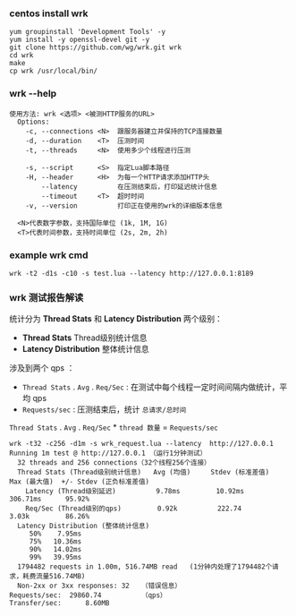 

### centos install wrk

```shell
yum groupinstall 'Development Tools' -y 
yum install -y openssl-devel git -y 
git clone https://github.com/wg/wrk.git wrk
cd wrk
make
cp wrk /usr/local/bin/
```

### wrk --help
```
使用方法: wrk <选项> <被测HTTP服务的URL>                            
  Options:                                            
    -c, --connections <N>  跟服务器建立并保持的TCP连接数量  
    -d, --duration    <T>  压测时间           
    -t, --threads     <N>  使用多少个线程进行压测   
                                                      
    -s, --script      <S>  指定Lua脚本路径       
    -H, --header      <H>  为每一个HTTP请求添加HTTP头      
        --latency          在压测结束后，打印延迟统计信息   
        --timeout     <T>  超时时间     
    -v, --version          打印正在使用的wrk的详细版本信息
                                                      
  <N>代表数字参数，支持国际单位 (1k, 1M, 1G)
  <T>代表时间参数，支持时间单位 (2s, 2m, 2h)
```

### example wrk cmd
```shell
wrk -t2 -d1s -c10 -s test.lua --latency http://127.0.0.1:8189
```

### wrk 测试报告解读

统计分为 **Thread Stats** 和 **Latency Distribution** 两个级别：
- **Thread Stats** Thread级别统计信息
- **Latency Distribution** 整体统计信息

涉及到两个 qps ：
- `Thread Stats` . `Avg` . `Req/Sec` : 在测试中每个线程一定时间间隔内做统计，平均 qps
- `Requests/sec` : 压测结束后，统计  `总请求/总时间`

`Thread Stats` . `Avg` . `Req/Sec`  *  `thread 数量`  =  `Requests/sec`


```text
wrk -t32 -c256 -d1m -s wrk_request.lua --latency  http://127.0.0.1
Running 1m test @ http://127.0.0.1 （运行1分钟测试）
  32 threads and 256 connections（32个线程256个连接）
  Thread Stats (Thread级别统计信息)   Avg (均值)     Stdev (标准差值)    Max (最大值)  +/- Stdev (正负标准差值)
    Latency (Thread级别延迟)          9.78ms         10.92ms           306.71ms      95.92%
    Req/Sec (Thread级别的qps)         0.92k          222.74            3.03k         86.26%
  Latency Distribution (整体统计信息)
     50%    7.95ms
     75%   10.36ms
     90%   14.02ms
     99%   39.95ms
  1794482 requests in 1.00m, 516.74MB read   (1分钟内处理了1794482个请求，耗费流量516.74MB)
  Non-2xx or 3xx responses: 32   （错误信息）
Requests/sec:  29860.74          （qps）
Transfer/sec:      8.60MB

```

